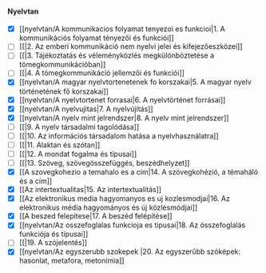 #### Nyelvtan
- [x] [[nyelvtan/A kommunikacios folyamat tenyezoi es funkcioi|1. A kommunikációs folyamat tényezői és funkciói]]
- [ ] [[|2. Az emberi kommunikáció nem nyelvi jelei és kifejezőeszközei]]
- [ ] [[|3. Tájékoztatás és véleményközlés megkülönböztetése a tömegkommunikációban]]
- [ ] [[|4. A tömegkommunikáció jellemzői és funkciói]]
- [x] [[nyelvtan/A magyar nyelvtortenetenek fo korszakai|5. A magyar nyelv történetének fő korszakai]]
- [x] [[nyelvtan/A nyelvtortenet forrasai|6. A nyelvtörténet forrásai]]
- [x] [[nyelvtan/A nyelvujitas|7. A nyelvújítás]]
- [x] [[nyelvtan/A nyelv mint jelrendszer|8. A nyelv mint jelrendszer]]
- [ ] [[|9. A nyelv társadalmi tagolódása]]
- [ ] [[|10. Az információs társadalom hatása a nyelvhasználatra]]
- [ ] [[|11. Alaktan és szótan]]
- [ ] [[|12. A mondat fogalma és típusai]]
- [ ] [[|13. Szöveg, szövegösszefüggés, beszédhelyzet]]
- [x] [[A szovegkohezio a temahalo es a cim|14. A szövegkohézió, a témaháló és a cím]]
- [x] [[Az intertextualitas|15. Az intertextualitás]]
- [x] [[Az elektronikus media hagyomanyos es uj kozlesmodjai|16. Az elektronikus média hagyományos és új közlésmódjai]]
- [x] [[A beszed felepitese|17. A beszéd felépítése]]
- [x] [[nyelvtan/Az osszefoglalas funkcioja es tipusai|18. Az összefoglalás funkciója és típusai]]
- [ ] [[|19. A szójelentés]]
- [x] [[nyelvtan/Az egyszerubb szokepek |20. Az egyszerűbb szóképek: hasonlat, metafora, metonímia]]